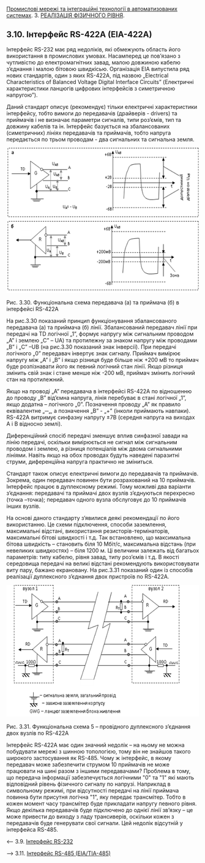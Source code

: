 [Промислові мережі та інтеграційні технології в автоматизованих системах](README.md). 3. [РЕАЛІЗАЦІЯ ФІЗИЧНОГО РІВНЯ](3.md).

## 3.10. Інтерфейс RS-422A (EIA-422A)

Інтерфейс RS-232 має ряд недоліків, які обмежують область його використання в промислових умовах. Насамперед це пов’язано з чутливістю до електромагнітних завад, малою довжиною кабелю з’єднання і малою бітовою швидкісью. Організація EIA випустила ряд нових стандартів, один з яких RS-422A\, під назвою „Electrical Characteristics of Balanced Voltage Digital Interface Circuits” (Електричні характеристики ланцюгів цифрових інтерфейсів з симетричною напругою”).

Даний стандарт описує (рекомендує) тільки електричні характеристики інтерфейсу, тобто вимоги до передавачів (драйверів - drivers) та приймачів і не визначає параметри сигналів, типи роз’ємів, тип та довжину кабелів та ін. Інтерфейс базується на збалансованих (симетричних) лініях передавачів та приймачів, тобто напруга передається по трьом проводам - два сигнальних та сигнальна земля. 

![Підпис: допустимий діапазон UAB](media3/3_30.png)

Рис. 3.30. Функціональна схема передавача (а) та приймача (б) в інтерфейсі RS-422A

На рис.3.30 показаний принцип функціонування збалансованого передавача (а) та приймача (б) лінії. Збалансований передавач лінії при передачі на TD логічної „1”, формує напругу між сигнальним проводом „A” і землею „C” – UA) та протилежну за знаком напругу між проводами „B” і „C” –UВ  (на рис.3.30 показаний знак інверсії). При передачі логічного „0” передавач інвертує знак сигналу. Приймач вимірює напругу між „А” і „В” і якщо різниця буде більше ніж +200 мВ то приймач буде розпізнавати його як певний логічний стан лінії. Якщо різниця змінить свій знак і стане менше ніж -200 мВ, приймач змінить логічний стан на протилежний.

Якщо на проводі „А” передавача в інтерфейсі RS-422А по відношенню до проводу „В” від’ємна напруга, лінія перебуває в стані логічної „1”, якщо додатна – логічного „0”. Позначення проводу „А” як правило еквівалентне „─„, а позначення „В” - „+” (інколи приймають навпаки). RS-422А витримує синфазну напругу ±7В (середня напруга на виходах А і В відносно землі).

Диференційний спосіб передачі зменшує вплив синфазної завади на лінію передачі, оскільки вимірюється не сигнал між сигнальним проводом і землею, а різниця потенціалів між двома сигнальними лініями. Навіть якщо на обох проводах будуть наведені паразитні струми, диференційна напруга практично не зміниться. 

Стандарт також описує електричні вимоги до передавачів та приймачів. Зокрема, один передавач повинен бути розрахований на 10 приймачів. Інтерфейс працює в дуплексному режимі. Тому можливі два варіанти з’єднання: передавачі та приймачі двох вузлів з’єднуються перехресно (точка –точка); передавач одного вузла обслуговує до 10 приймачів інших вузлів.

На основі даного стандарту з’явилися деякі рекомендації по його використанню. Це схеми підключення, способи заземлення, максимальні відстані, використання резисторів-термінаторів, максимальні бітові швидкості і т.д. Так встановлено, що максимальна бітова швидкість – становить біля 10 Мбіт/с, максимальна відстань (при невеликих швидкостях) – біля 1200 м. Ці величини залежать від багатьох параметрів: типу кабелю, рівня завад, типу роз’ємів і т.д. В якості середовища передачі на великі відстані рекомендують використовувати виту пару, бажано екрановану. На рис.3.31 показаний один із способів реалізації дуплексного з’єднання двох пристроїв по RS-422А.   

![img](media3/3_31.png)

Рис. 3.31. Функціональна схема 5 – провідного дуплексного з’єднання двох вузлів по RS-422A 


Інтерфейс RS-422А має один значний недолік – на ньому не можна побудувати мережі з шинною топологією, тому він не знайшов такого широкого застосування як RS-485.  Чому ж інтерфейс, в якому передавач може забезпечити струмом 10 приймачів не може працювати на шині разом з іншими передавачами? Проблема в тому, що передача інформації забезпечується логічними "0" та "1" які мають відповідний рівень фізичного сигналу по напрузі. Наприклад в символьному режимі, при відсутності передачі на лінії приймача повинна бути присутня логічна "1", яку передає трансмітер. Тобто в кожен момент часу трансмітер буде прикладати напругу певного рівня. Якщо декілька передавачів буде підключено до однієї лінії зв’язку – це може привести до виходу з ладу трансиверів, оскільки кожен з передавачів буде генерувати свої сигнали. Цей недолік відсутній у інтерфейса RS-485.



<-- 3.9. [Інтерфейс RS-232](3_9.md) 

--> 3.11. [Інтерфейс RS-485 (EIA/TIA-485)](3_11.md) 